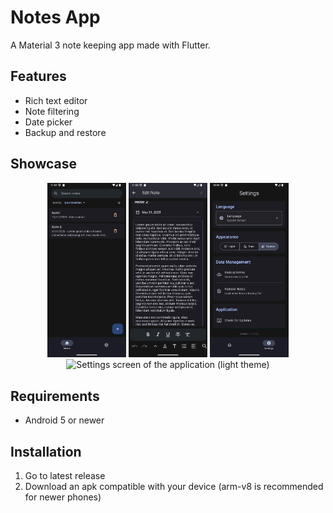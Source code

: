 # Notes App

A Material 3 note keeping app made with Flutter.

## Features

- Rich text editor
- Note filtering
- Date picker
- Backup and restore

## Showcase

<p align="center">
   <img src="screenshots/qemu-system-x86_64_lguPgXaFKA.png" alt="Home screen of the application" width="25%">
   <img src="screenshots/qemu-system-x86_64_PQHbSh5Yjb.png" alt="Editing screen of the application" width="25%">
   <img src="screenshots/qemu-system-x86_64_p7lJQetggp.png" alt="Settings screen of the application (dark theme)" width="25%">
   <img src="sscreenshots/qemu-system-x86_64_ubQLFms0KF.png" alt="Settings screen of the application (light theme)" width="25%">
</p>

## Requirements

- Android 5 or newer

## Installation

1. Go to latest release
2. Download an apk compatible with your device (arm-v8 is recommended for newer phones)
